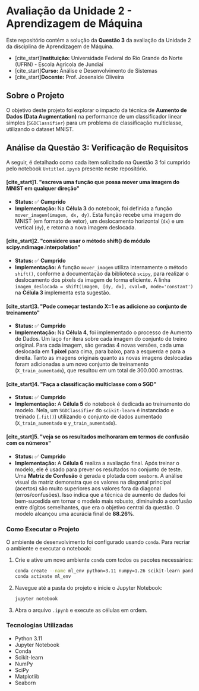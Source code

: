 # Avaliação da Unidade 2 - Aprendizagem de Máquina

Este repositório contém a solução da **Questão 3** da avaliação da Unidade 2 da disciplina de Aprendizagem de Máquina.

* [cite_start]**Instituição:** Universidade Federal do Rio Grande do Norte (UFRN) - Escola Agrícola de Jundiaí 
* [cite_start]**Curso:** Análise e Desenvolvimento de Sistemas 
* [cite_start]**Docente:** Prof. Josenalde Oliveira 

## Sobre o Projeto

O objetivo deste projeto foi explorar o impacto da técnica de **Aumento de Dados (Data Augmentation)** na performance de um classificador linear simples (`SGDClassifier`) para um problema de classificação multiclasse, utilizando o dataset MNIST.

## Análise da Questão 3: Verificação de Requisitos

A seguir, é detalhado como cada item solicitado na Questão 3 foi cumprido pelo notebook `Untitled.ipynb` presente neste repositório.

#### [cite_start]1. "escreva uma função que possa mover uma imagem do MNIST em qualquer direção" 
* **Status:** ✅ **Cumprido**
* **Implementação:** Na **Célula 3** do notebook, foi definida a função `mover_imagem(imagem, dx, dy)`. Esta função recebe uma imagem do MNIST (em formato de vetor), um deslocamento horizontal (`dx`) e um vertical (`dy`), e retorna a nova imagem deslocada.

#### [cite_start]2. "considere usar o método shift() do módulo scipy.ndimage.interpolation" 
* **Status:** ✅ **Cumprido**
* **Implementação:** A função `mover_imagem` utiliza internamente o método `shift()`, conforme a documentação da biblioteca `scipy`, para realizar o deslocamento dos pixels da imagem de forma eficiente. A linha `imagem_deslocada = shift(imagem, [dy, dx], cval=0, mode='constant')` na **Célula 3** implementa esta sugestão.

#### [cite_start]3. "Pode começar testando X=1 e as adicione ao conjunto de treinamento" 
* **Status:** ✅ **Cumprido**
* **Implementação:** Na **Célula 4**, foi implementado o processo de Aumento de Dados. Um laço `for` itera sobre cada imagem do conjunto de treino original. Para cada imagem, são geradas 4 novas versões, cada uma deslocada em **1 pixel** para cima, para baixo, para a esquerda e para a direita. Tanto as imagens originais quanto as novas imagens deslocadas foram adicionadas a um novo conjunto de treinamento (`X_train_aumentado`), que resultou em um total de 300.000 amostras.

#### [cite_start]4. "Faça a classificação multiclasse com o SGD" 
* **Status:** ✅ **Cumprido**
* **Implementação:** A **Célula 5** do notebook é dedicada ao treinamento do modelo. Nela, um `SGDClassifier` do `scikit-learn` é instanciado e treinado (`.fit()`) utilizando o conjunto de dados aumentado (`X_train_aumentado` e `y_train_aumentado`).

#### [cite_start]5. "veja se os resultados melhoraram em termos de confusão com os números" 
* **Status:** ✅ **Cumprido**
* **Implementação:** A **Célula 6** realiza a avaliação final. Após treinar o modelo, ele é usado para prever os resultados no conjunto de teste. Uma **Matriz de Confusão** é gerada e plotada com `seaborn`. A análise visual da matriz demonstra que os valores na diagonal principal (acertos) são muito superiores aos valores fora da diagonal (erros/confusões). Isso indica que a técnica de aumento de dados foi bem-sucedida em tornar o modelo mais robusto, diminuindo a confusão entre dígitos semelhantes, que era o objetivo central da questão. O modelo alcançou uma acurácia final de **88.26%**.

### Como Executar o Projeto

O ambiente de desenvolvimento foi configurado usando `conda`. Para recriar o ambiente e executar o notebook:

1.  Crie e ative um novo ambiente `conda` com todos os pacotes necessários:
    ```bash
    conda create --name ml_env python=3.11 numpy=1.26 scikit-learn pandas matplotlib seaborn notebook -y
    conda activate ml_env
    ```
2.  Navegue até a pasta do projeto e inicie o Jupyter Notebook:
    ```bash
    jupyter notebook
    ```
3.  Abra o arquivo `.ipynb` e execute as células em ordem.

### Tecnologias Utilizadas
* Python 3.11
* Jupyter Notebook
* Conda
* Scikit-learn
* NumPy
* SciPy
* Matplotlib
* Seaborn
